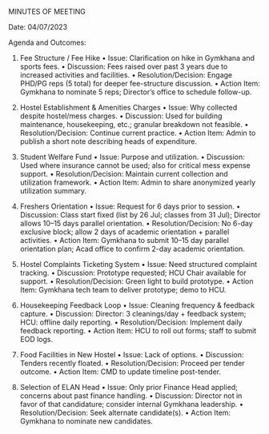 MINUTES OF MEETING

Date: 04/07/2023

Agenda and Outcomes:
1. Fee Structure / Fee Hike
   • Issue: Clarification on hike in Gymkhana and sports fees.
   • Discussion: Fees raised over past 3 years due to increased activities and facilities.
   • Resolution/Decision: Engage PHD/PG reps (5 total) for deeper fee-structure discussion.
   • Action Item: Gymkhana to nominate 5 reps; Director’s office to schedule follow-up.

2. Hostel Establishment & Amenities Charges
   • Issue: Why collected despite hostel/mess charges.
   • Discussion: Used for building maintenance, housekeeping, etc.; granular breakdown not feasible.
   • Resolution/Decision: Continue current practice.
   • Action Item: Admin to publish a short note describing heads of expenditure.

3. Student Welfare Fund
   • Issue: Purpose and utilization.
   • Discussion: Used where insurance cannot be used; also for critical mess expense support.
   • Resolution/Decision: Maintain current collection and utilization framework.
   • Action Item: Admin to share anonymized yearly utilization summary.

4. Freshers Orientation
   • Issue: Request for 6 days prior to session.
   • Discussion: Class start fixed (list by 26 Jul; classes from 31 Jul); Director allows 10–15 days parallel orientation.
   • Resolution/Decision: No 6-day exclusive block; allow 2 days of academic orientation + parallel activities.
   • Action Item: Gymkhana to submit 10–15 day parallel orientation plan; Acad office to confirm 2-day academic orientation.

5. Hostel Complaints Ticketing System
   • Issue: Need structured complaint tracking.
   • Discussion: Prototype requested; HCU Chair available for support.
   • Resolution/Decision: Green light to build prototype.
   • Action Item: Gymkhana tech team to deliver prototype; demo to HCU.

6. Housekeeping Feedback Loop
   • Issue: Cleaning frequency & feedback capture.
   • Discussion: Director: 3 cleanings/day + feedback system; HCU: offline daily reporting.
   • Resolution/Decision: Implement daily feedback reporting.
   • Action Item: HCU to roll out forms; staff to submit EOD logs.

7. Food Facilities in New Hostel
   • Issue: Lack of options.
   • Discussion: Tenders recently floated.
   • Resolution/Decision: Proceed per tender outcome.
   • Action Item: CMD to update timeline post-tender.

8. Selection of ELAN Head
   • Issue: Only prior Finance Head applied; concerns about past finance handling.
   • Discussion: Director not in favor of that candidature; consider internal Gymkhana leadership.
   • Resolution/Decision: Seek alternate candidate(s).
   • Action Item: Gymkhana to nominate new candidates.